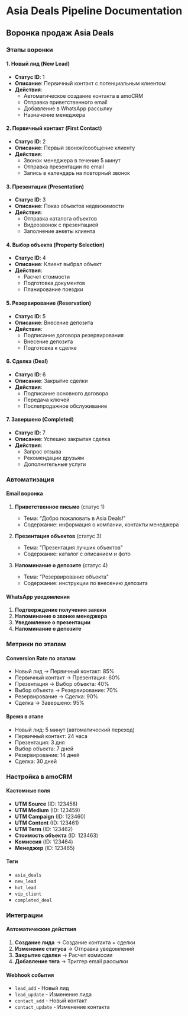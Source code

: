 # Asia Deals Pipeline Documentation

## Воронка продаж Asia Deals

### Этапы воронки

#### 1. Новый лид (New Lead)
- **Статус ID**: 1
- **Описание**: Первичный контакт с потенциальным клиентом
- **Действия**:
  - Автоматическое создание контакта в amoCRM
  - Отправка приветственного email
  - Добавление в WhatsApp рассылку
  - Назначение менеджера

#### 2. Первичный контакт (First Contact)
- **Статус ID**: 2
- **Описание**: Первый звонок/сообщение клиенту
- **Действия**:
  - Звонок менеджера в течение 5 минут
  - Отправка презентации по email
  - Запись в календарь на повторный звонок

#### 3. Презентация (Presentation)
- **Статус ID**: 3
- **Описание**: Показ объектов недвижимости
- **Действия**:
  - Отправка каталога объектов
  - Видеозвонок с презентацией
  - Заполнение анкеты клиента

#### 4. Выбор объекта (Property Selection)
- **Статус ID**: 4
- **Описание**: Клиент выбрал объект
- **Действия**:
  - Расчет стоимости
  - Подготовка документов
  - Планирование поездки

#### 5. Резервирование (Reservation)
- **Статус ID**: 5
- **Описание**: Внесение депозита
- **Действия**:
  - Подписание договора резервирования
  - Внесение депозита
  - Подготовка к сделке

#### 6. Сделка (Deal)
- **Статус ID**: 6
- **Описание**: Закрытие сделки
- **Действия**:
  - Подписание основного договора
  - Передача ключей
  - Послепродажное обслуживание

#### 7. Завершено (Completed)
- **Статус ID**: 7
- **Описание**: Успешно закрытая сделка
- **Действия**:
  - Запрос отзыва
  - Рекомендации друзьям
  - Дополнительные услуги

### Автоматизация

#### Email воронка
1. **Приветственное письмо** (статус 1)
   - Тема: "Добро пожаловать в Asia Deals!"
   - Содержание: информация о компании, контакты менеджера

2. **Презентация объектов** (статус 3)
   - Тема: "Презентация лучших объектов"
   - Содержание: каталог с описанием и фото

3. **Напоминание о депозите** (статус 4)
   - Тема: "Резервирование объекта"
   - Содержание: инструкции по внесению депозита

#### WhatsApp уведомления
1. **Подтверждение получения заявки**
2. **Напоминание о звонке менеджера**
3. **Уведомление о презентации**
4. **Напоминание о депозите**

### Метрики по этапам

#### Conversion Rate по этапам
- Новый лид → Первичный контакт: 85%
- Первичный контакт → Презентация: 60%
- Презентация → Выбор объекта: 40%
- Выбор объекта → Резервирование: 70%
- Резервирование → Сделка: 90%
- Сделка → Завершено: 95%

#### Время в этапе
- Новый лид: 5 минут (автоматический переход)
- Первичный контакт: 24 часа
- Презентация: 3 дня
- Выбор объекта: 7 дней
- Резервирование: 14 дней
- Сделка: 30 дней

### Настройка в amoCRM

#### Кастомные поля
- **UTM Source** (ID: 123458)
- **UTM Medium** (ID: 123459)
- **UTM Campaign** (ID: 123460)
- **UTM Content** (ID: 123461)
- **UTM Term** (ID: 123462)
- **Стоимость объекта** (ID: 123463)
- **Комиссия** (ID: 123464)
- **Менеджер** (ID: 123465)

#### Теги
- `asia_deals`
- `new_lead`
- `hot_lead`
- `vip_client`
- `completed_deal`

### Интеграции

#### Автоматические действия
1. **Создание лида** → Создание контакта + сделки
2. **Изменение статуса** → Отправка уведомлений
3. **Закрытие сделки** → Расчет комиссии
4. **Добавление тега** → Триггер email рассылки

#### Webhook события
- `lead_add` - Новый лид
- `lead_update` - Изменение лида
- `contact_add` - Новый контакт
- `contact_update` - Изменение контакта
